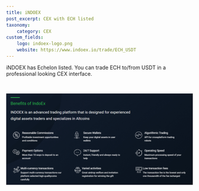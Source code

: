 ```yaml
---
title: iNDOEX
post_excerpt: CEX with ECH listed
taxonomy:
    category: CEX
custom_fields:
    logo: indoex-logo.png
    website: https://www.indoex.io/trade/ECH_USDT
---
```

iNDOEX has Echelon listed. You can trade ECH to/from USDT in a professional looking CEX interface.

&nbsp;

[![iNDOEX](/_images/indoex-pic1.png "iNDOEX")](https://www.indoex.io/trade/ECH_USDT)